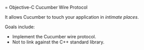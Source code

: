 = Objective-C Cucumber Wire Protocol

It allows Cucumber to touch your application in _intimate places_.

Goals include:

* Implement the Cucumber wire protocol.
* Not to link against the C++ standard library.
